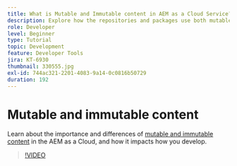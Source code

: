 ```yaml
---
title: What is Mutable and Immutable content in AEM as a Cloud Service?
description: Explore how the repositories and packages use both mutable and immutable content and why it is important in AEM as a Cloud Service.
role: Developer
level: Beginner
type: Tutorial
topic: Development
feature: Developer Tools
jira: KT-6930
thumbnail: 330555.jpg
exl-id: 744ac321-2201-4083-9a14-0c0816b50729
duration: 192
---
```

# Mutable and immutable content

Learn about the importance and differences of [mutable and immutable content](https://experienceleague.adobe.com/docs/experience-manager-cloud-service/implementing/developing/aem-project-content-package-structure.html) in the AEM as a Cloud, and how it impacts how you develop.

>[!VIDEO](https://video.tv.adobe.com/v/330555?quality=12&learn=on)

